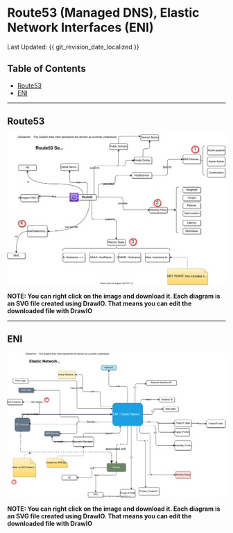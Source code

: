 # Route53 (Managed DNS), Elastic Network Interfaces (ENI)
Last Updated: {{ git_revision_date_localized }}

## Table of Contents
* [Route53](#Route53)
* [ENI](#eni)

---
## Route53 <a name="Route53"></a>

![](../images/aws-route53-drawio..svg)

__NOTE: You can right click on the image and download it. Each diagram is an SVG file created using DrawIO. That means you can edit the downloaded file with DrawIO__


---
## ENI <a name="eni"></a>

![](../images/aws-eni-subjectarea-drawio..svg)

__NOTE: You can right click on the image and download it. Each diagram is an SVG file created using DrawIO. That means you can edit the downloaded file with DrawIO__
